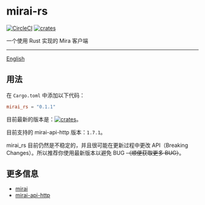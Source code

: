 # mirai-rs 

[![CircleCI](https://circleci.com/gh/HoshinoTented/mirai-rs.svg?style=svg)](https://circleci.com/gh/HoshinoTented/mirai-rs)
[![crates](https://img.shields.io/crates/v/mirai_rs)](https://crates.io/crates/mirai_rs)

一个使用 Rust 实现的 Mira 客户端

-------------

[English](/README.md)

## 用法

在 `Cargo.toml` 中添加以下代码：

```toml
mirai_rs = "0.1.1"
```

目前最新的版本是：[![crates](https://img.shields.io/crates/v/mirai_rs)](https://crates.io/crates/mirai_rs)。

目前支持的 mirai-api-http 版本：`1.7.1`。

mirai_rs 目前仍然是不稳定的，并且很可能在更新过程中更改 API（Breaking Changes）。所以推荐你使用最新版本以避免 BUG ~~（顺便获取更多 BUG）~~。

## 更多信息

* [mirai](https://github.com/mamoe/mirai)
* [mirai-api-http](https://github.com/mamoe/mirai-api-http)